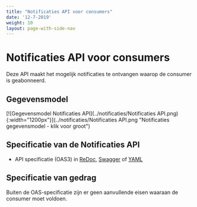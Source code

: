 ```yaml
---
title: "Notificaties API voor consumers"
date: '12-7-2019'
weight: 10
layout: page-with-side-nav
---
```

# Notificaties API voor consumers

Deze API maakt het mogelijk notificaties te ontvangen waarop de consumer is geabonneerd.

## Gegevensmodel

[![Gegevensmodel Notificaties API](../notificaties/Notificaties API.png){:width="1200px"}](../notificaties/Notificaties API.png "Notificaties gegevensmodel - klik voor groot")


## Specificatie van de Notificaties API

* API specificatie (OAS3) in
  [ReDoc][notificaties-1.0.0-rc1-redoc],
  [Swagger][notificaties-1.0.0-rc1-swagger] of
  [YAML](../../../api-specificatie/nrc/consumer-api/openapi.yaml)

[notificaties-1.0.0-rc1-redoc]: redoc-1.0.0-rc1
[notificaties-1.0.0-rc1-swagger]: swagger-ui-1.0.0-rc1

## Specificatie van gedrag

Buiten de OAS-specificatie zijn er geen aanvullende eisen waaraan de consumer moet voldoen.
